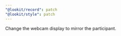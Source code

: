 ```yaml
---
"@lookit/record": patch
"@lookit/style": patch
---
```


Change the webcam display to mirror the participant.
